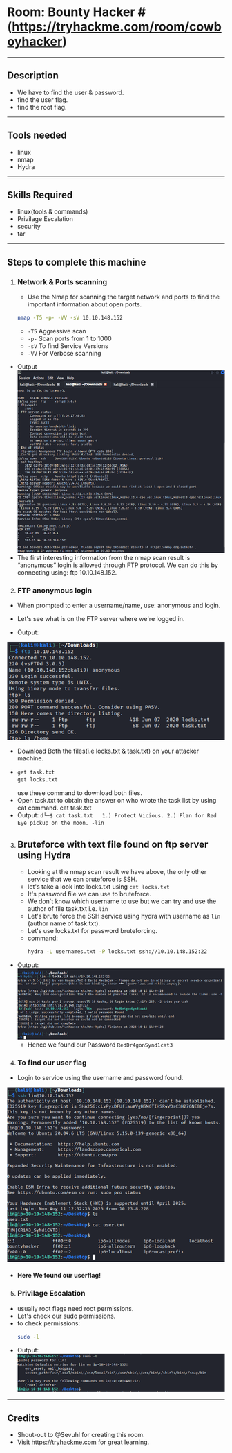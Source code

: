 # Room: Bounty Hacker # (https://tryhackme.com/room/cowboyhacker)
---
## Description ##
- We have to find the user & password.
- find the user flag.
- find the root flag.
---
## Tools needed ## 
- linux
- nmap
- Hydra
---
## Skills Required ##
- linux(tools & commands)
- Privilage Escalation
- security
- tar
---
## Steps to complete this machine ##

1. ### Network & Ports scanning ###
   - Use the Nmap for scanning the target network and ports to find the important information about open ports.
   ```bash
   nmap -T5 -p- -VV -sV 10.10.148.152
   ```
   - `-T5` Aggressive scan
   - `-p-` Scan ports from 1 to 1000
   - `-sV` To find Service Versions
   - `-VV` For Verbose scanning
 - Output
   ![Source: Nmap results](screenshots/NmapResult.png)
 - The first interesting information from the nmap scan result is “anonymous” login is allowed through FTP protocol. We can do this by connecting using: ftp 10.10.148.152.
   
 2. ### FTP anonymous login ###
   - When prompted to enter a username/name, use: anonymous and login.
   - Let's see what is on the FTP server where we're logged in.
     
   - Output:
  
   ![Source: FTP anonymous](screenshots/ftp.png)

   - Download Both the files(i.e locks.txt & task.txt) on your attacker machine.
   - ```bash
     get task.txt
     get locks.txt
     ```
     use these command to download both files.
   - Open task.txt to obtain the answer on who wrote the task list by using cat command. cat task.txt
   - Output: 
    `d└─$ cat task.txt  
      1.) Protect Vicious.
      2.) Plan for Red Eye pickup on the moon.
      -lin`
     
  3. ## Bruteforce with text file found on ftp server using Hydra ##

     - Looking at the nmap scan result we have above, the only other service that we can bruteforce is SSH.
     - let's take a look into locks.txt using `cat locks.txt`
     - It's password file we can use to bruteforce.
     - We don't know which username to use but we can try and use the author of file task.txt i.e. `lin`
     - Let's brute force the SSH service using hydra with username as `lin` (author name of task.txt).
     - Let's use locks.txt for password bruteforcing.
     - command:
       ```bash
       hydra -L usernames.txt -P locks.txt ssh://10.10.148.152:22
       ```
       
   - Output:
       ![Source: password found](screenshots/pass.png)
     - Hence we found our Password `RedDr4gonSynd1cat3`
       
  4. ### To find our user flag ###
  - Login to service using the username and password found.
    
![Source: User Flag](screenshots/userflag.png)

   - #### Here We found our userflag! ####

  5. ### Privilage Escalation ###
   - usually root flags need root permissions.
   - Let's check our sudo permissions.
   - to check permissions:
     ```bash
     sudo -l
     ```
   - Output:
     ![Source: Sudo Permission](screenshots/sudoperm.png)
  
      

     
   


---
## Credits ##
- Shout-out to @Sevuhl for creating this room.
- Visit https://tryhackme.com for great learning.
  
